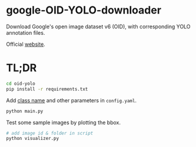 # google-OID-YOLO-downloader

Download Google's open image dataset v6 (OID), with corresponding YOLO annotation files.

Official [website](https://storage.googleapis.com/openimages/web/download.html).

# TL;DR

```bash
cd oid-yolo
pip install -r requirements.txt
```

Add [class name](https://storage.googleapis.com/openimages/v5/class-descriptions-boxable.csv) and other parameters in `config.yaml`.

```bash
python main.py
```

Test some sample images by plotting the bbox.

```python
# add image id & folder in script
python visualizer.py
```